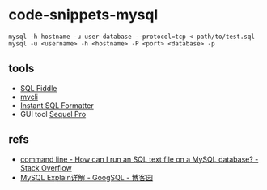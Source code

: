 # code-snippets-mysql

```mysql
mysql -h hostname -u user database --protocol=tcp < path/to/test.sql
mysql -u <username> -h <hostname> -P <port> <database> -p
```

## tools

- [SQL Fiddle](http://sqlfiddle.com/)
- [mycli](https://www.mycli.net/)
- [Instant SQL Formatter](http://www.dpriver.com/pp/sqlformat.htm)
- GUI tool [Sequel Pro](https://www.sequelpro.com/)

## refs

- [command line - How can I run an SQL text file on a MySQL database? - Stack Overflow](https://stackoverflow.com/questions/8940230/how-can-i-run-an-sql-text-file-on-a-mysql-database/8940303#8940303)
- [MySQL Explain详解 - GoogSQL - 博客园](http://www.cnblogs.com/xuanzhi201111/p/4175635.html)
